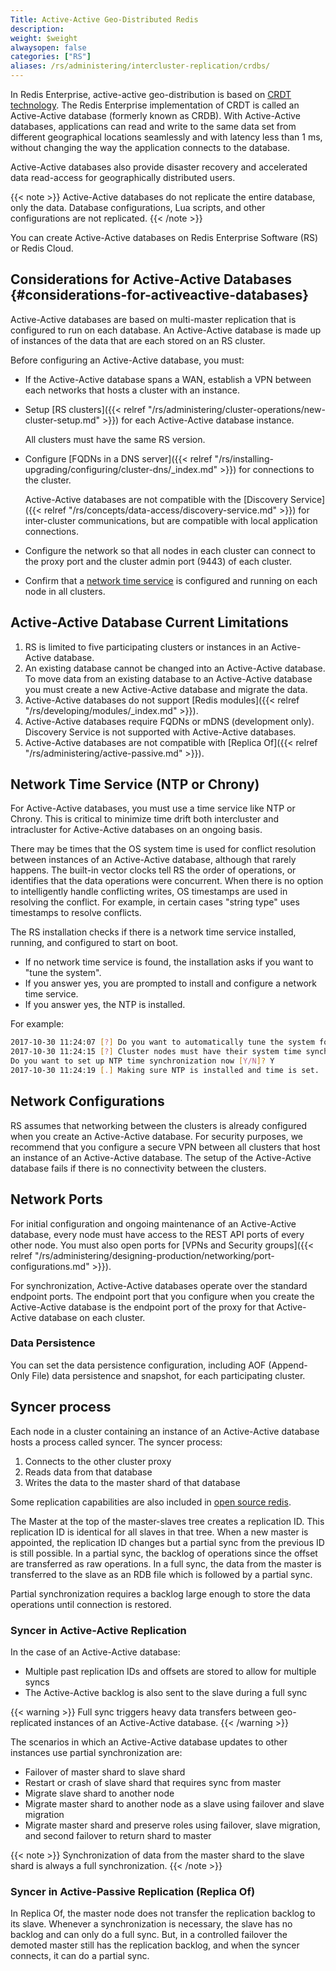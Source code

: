 ```yaml
---
Title: Active-Active Geo-Distributed Redis
description:
weight: $weight
alwaysopen: false
categories: ["RS"]
aliases: /rs/administering/intercluster-replication/crdbs/
---
```

In Redis Enterprise, active-active geo-distribution is based on [CRDT technology](https://en.wikipedia.org/wiki/Conflict-free_replicated_data_type).
The Redis Enterprise implementation of CRDT is called an Active-Active database (formerly known as CRDB).
With Active-Active databases, applications can read and write to the same data set from different geographical locations seamlessly and with latency less than 1 ms,
without changing the way the application connects to the database.

Active-Active databases also provide disaster recovery and accelerated data read-access for geographically distributed users.

{{< note >}}
Active-Active databases do not replicate the entire database, only the data.
Database configurations, Lua scripts, and other configurations are not replicated.
{{< /note >}}

You can create Active-Active databases on Redis Enterprise Software (RS) or Redis Cloud.

## Considerations for Active-Active Databases {#considerations-for-activeactive-databases}

Active-Active databases are based on multi-master replication that is configured to run on each database.
An Active-Active database is made up of instances of the data that are each stored on an RS cluster.

Before configuring an Active-Active database, you must:

- If the Active-Active database spans a WAN, establish a VPN between each networks that hosts a cluster with an instance.
- Setup [RS clusters]({{< relref "/rs/administering/cluster-operations/new-cluster-setup.md" >}}) for each Active-Active database instance.

    All clusters must have the same RS version.
- Configure [FQDNs in a DNS server]({{< relref "/rs/installing-upgrading/configuring/cluster-dns/_index.md" >}}) for connections to the cluster.

    Active-Active databases are not compatible with the [Discovery Service]({{< relref "/rs/concepts/data-access/discovery-service.md" >}}) for inter-cluster communications,
    but are compatible with local application connections.
- Configure the network so that all nodes in each cluster can connect to the proxy port and the cluster admin port (9443) of each cluster.
- Confirm that a [network time service](#network-time-service-ntp-or-chrony) is configured and running on each node in all clusters.

## Active-Active Database Current Limitations

1. RS is limited to five participating clusters or instances in an Active-Active database.
1. An existing database cannot be changed into an Active-Active database. To move data from an existing database to an Active-Active database you must create a new Active-Active database and migrate the data.
1. Active-Active databases do not support [Redis modules]({{< relref "/rs/developing/modules/_index.md" >}}).
1. Active-Active databases require FQDNs or mDNS (development only). Discovery Service is not supported with Active-Active databases.
1. Active-Active databases are not compatible with [Replica Of]({{< relref "/rs/administering/active-passive.md" >}}).

## Network Time Service (NTP or Chrony)

For Active-Active databases, you must use a time service like NTP or Chrony.
This is critical to minimize time drift both intercluster and intracluster for Active-Active databases on an ongoing basis.

There may be times that the OS system time is used for conflict resolution between instances of an Active-Active database, although that rarely happens.
The built-in vector clocks tell RS the order of operations, or identifies that the data operations were concurrent.
When there is no option to intelligently handle conflicting writes, OS timestamps are used in resolving the conflict.
For example, in certain cases "string type" uses timestamps to resolve conflicts.

The RS installation checks if there is a network time service installed, running, and configured to start on boot.

- If no network time service is found, the installation asks if you want to "tune the system".
- If you answer yes, you are prompted to install and configure a network time service.
- If you answer yes, the NTP is installed.

For example:

```sh
2017-10-30 11:24:07 [?] Do you want to automatically tune the system for best performance [Y/N]? Y
2017-10-30 11:24:15 [?] Cluster nodes must have their system time synchronized.
Do you want to set up NTP time synchronization now [Y/N]? Y
2017-10-30 11:24:19 [.] Making sure NTP is installed and time is set.
```

## Network Configurations

RS assumes that networking between the clusters is already configured when you create an Active-Active database.
For security purposes, we recommend that you configure a secure VPN between all clusters that host an instance of an Active-Active database.
The setup of the Active-Active database fails if there is no connectivity between the clusters.

## Network Ports

For initial configuration and ongoing maintenance of an Active-Active database, every node must have access to the REST API ports of every other node.
You must also open ports for [VPNs and Security groups]({{< relref "/rs/administering/designing-production/networking/port-configurations.md" >}}).

For synchronization, Active-Active databases operate over the standard endpoint ports.
The endpoint port that you configure when you create the Active-Active database is the endpoint port of the proxy for that Active-Active database on each cluster.

### Data Persistence

You can set the data persistence configuration, including AOF (Append-Only File) data persistence and snapshot,
for each participating cluster.

## Syncer process

Each node in a cluster containing an instance of an Active-Active database hosts a process called syncer.
The syncer process:

1. Connects to the other cluster proxy
1. Reads data from that database
1. Writes the data to the master shard of that database

Some replication capabilities are also included in [open source redis](https://redis.io/topics/replication).

The Master at the top of the master-slaves tree creates a replication ID.
This replication ID is identical for all slaves in that tree.
When a new master is appointed, the replication ID changes but a partial sync from the previous ID is still possible.
In a partial sync, the backlog of operations since the offset are transferred as raw operations.
In a full sync, the data from the master is transferred to the slave as an RDB file which is followed by a partial sync.

Partial synchronization requires a backlog large enough to store the data operations until connection is restored.

### Syncer in Active-Active Replication

In the case of an Active-Active database:

- Multiple past replication IDs and offsets are stored to allow for multiple syncs
- The Active-Active backlog is also sent to the slave during a full sync

{{< warning >}}
Full sync triggers heavy data transfers between geo-replicated instances of an Active-Active database.
{{< /warning >}}

The scenarios in which an Active-Active database updates to other instances use partial synchronization are:

- Failover of master shard to slave shard
- Restart or crash of slave shard that requires sync from master
- Migrate slave shard to another node
- Migrate master shard to another node as a slave using failover and slave migration
- Migrate master shard and preserve roles using failover, slave migration, and second failover to return shard to master

{{< note >}}
Synchronization of data from the master shard to the slave shard is always a full synchronization.
{{< /note >}}

### Syncer in Active-Passive Replication (Replica Of)

In Replica Of, the master node does not transfer the replication backlog to its slave.
Whenever a synchronization is necessary, the slave has no backlog and can only do a full sync.
But, in a controlled failover the demoted master still has the replication backlog, and when the syncer connects, it can do a partial sync.
